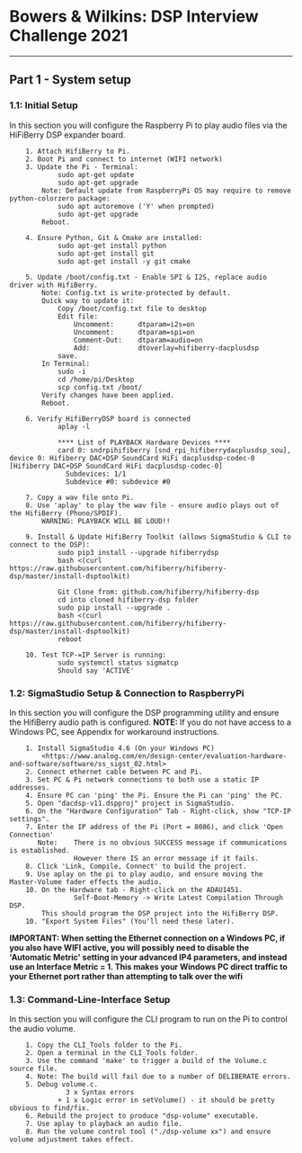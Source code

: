 # Bowers & Wilkins: DSP Interview Challenge 2021
---

## Part 1 - System setup
### 1.1: Initial Setup
In this section you will configure the Raspberry Pi to play audio files via the HiFiBerry DSP expander board.

```
    1. Attach HifiBerry to Pi.
    2. Boot Pi and connect to internet (WIFI network)
    3. Update the Pi - Terminal:
            sudo apt-get update
            sudo apt-get upgrade
        Note: Default update from RaspberryPi OS may require to remove python-colorzero package:
            sudo apt autoremove ('Y' when prompted)
            sudo apt-get upgrade
        Reboot.

    4. Ensure Python, Git & Cmake are installed:
            sudo apt-get install python
            sudo apt-get install git
            sudo apt-get install -y git cmake
        
    5. Update /boot/config.txt - Enable SPI & I2S, replace audio driver with HifiBerry.
        Note: Config.txt is write-protected by default.
        Quick way to update it:
            Copy /boot/config.txt file to desktop
            Edit file:
                Uncomment:      dtparam=i2s=on
                Uncomment:      dtparam=spi=on
                Comment-Out:    dtparam=audio=on
                Add:            dtoverlay=hifiberry-dacplusdsp
            save.
        In Terminal:
            sudo -i
            cd /home/pi/Desktop
            scp config.txt /boot/
        Verify changes have been applied.
        Reboot.
    
    6. Verify HifiBerryDSP board is connected
            aplay -l
            
            **** List of PLAYBACK Hardware Devices ****
            card 0: sndrpihifiberry [snd_rpi_hifiberrydacplusdsp_sou], device 0: Hifiberry DAC+DSP SoundCard HiFi dacplusdsp-codec-0 [Hifiberry DAC+DSP SoundCard HiFi dacplusdsp-codec-0]
              Subdevices: 1/1
              Subdevice #0: subdevice #0

    7. Copy a wav file onto Pi.
    8. Use 'aplay' to play the wav file - ensure audio plays out of the HifiBerry (Phono/SPDIF).
        WARNING: PLAYBACK WILL BE LOUD!!
    
    9. Install & Update HifiBerry Toolkit (allows SigmaStudio & CLI to connect to the DSP):
			sudo pip3 install --upgrade hifiberrydsp
			bash <(curl https://raw.githubusercontent.com/hifiberry/hifiberry-dsp/master/install-dsptoolkit)
			
			Git Clone from: github.com/hifiberry/hifiberry-dsp
			cd into cloned hifiberry-dsp folder
			sudo pip install --upgrade .
			bash <(curl https://raw.githubusercontent.com/hifiberry/hifiberry-dsp/master/install-dsptoolkit)
			reboot

    10. Test TCP-=IP Server is running:
			sudo systemctl status sigmatcp
			Should say 'ACTIVE'
```

### 1.2: SigmaStudio Setup & Connection to RaspberryPi
In this section you will configure the DSP programming utility and ensure the HifiBerry audio path is configured.
**NOTE:** If you do not have access to a Windows PC, see Appendix for workaround instructions.
```
    1. Install SigmaStudio 4.6 (On your Windows PC)
        <https://www.analog.com/en/design-center/evaluation-hardware-and-software/software/ss_sigst_02.html>
    2. Connect ethernet cable between PC and Pi.
    3. Set PC & Pi network connections to both use a static IP addresses.
    4. Ensure PC can 'ping' the Pi. Ensure the Pi can 'ping' the PC.
    5. Open "dacdsp-v11.dspproj" project in SigmaStudio.
    6. On the "Hardware Configuration" Tab - Right-click, show "TCP-IP settings".
    7. Enter the IP address of the Pi (Port = 8086), and click 'Open Connection'
       Note:    There is no obvious SUCCESS message if communications is established.
                However there IS an error message if it fails.
    8. Click 'Link, Compile, Connect' to build the project.
	9. Use aplay on the pi to play audio, and ensure moving the Master-Volume fader effects the audio. 
    10. On the Hardware tab - Right-click on the ADAU1451.
                Self-Boot-Memory -> Write Latest Compilation Through DSP.
        This should program the DSP project into the HifiBerry DSP.
    10. "Export System Files" (You'll need these later).
```
**IMPORTANT: When setting the Ethernet connection on a Windows PC, if you also have WIFI active, you will possibly need to disable the 'Automatic Metric' setting in your advanced IP4 parameters, and instead use an Interface Metric = 1.
This makes your Windows PC direct traffic to your Ethernet port rather than attempting to talk over the wifi**

### 1.3: Command-Line-Interface Setup
In this section you will configure the CLI program to run on the Pi to control the audio volume.
```
    1. Copy the CLI_Tools folder to the Pi.
    2. Open a terminal in the CLI_Tools folder.
    3. Use the command 'make' to trigger a build of the Volume.c source file.
    4. Note: The build will fail due to a number of DELIBERATE errors.
    5. Debug volume.c.
              3 x Syntax errors
            + 1 x Logic error in setVolume() - it should be pretty obvious to find/fix.
    6. Rebuild the project to produce "dsp-volume" executable.
    7. Use aplay to playback an audio file.
    8. Run the volume control tool ("./dsp-volume xx") and ensure volume adjustment takes effect.
```
